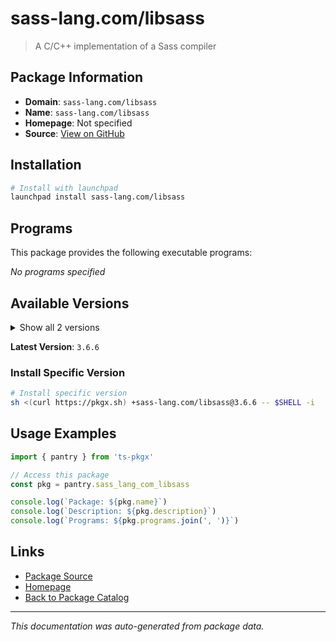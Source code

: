 # sass-lang.com/libsass

> A C/C++ implementation of a Sass compiler

## Package Information

- **Domain**: `sass-lang.com/libsass`
- **Name**: `sass-lang.com/libsass`
- **Homepage**: Not specified
- **Source**: [View on GitHub](https://github.com/pkgxdev/pantry/tree/main/projects/sass-lang.com/libsass/package.yml)

## Installation

```bash
# Install with launchpad
launchpad install sass-lang.com/libsass
```

## Programs

This package provides the following executable programs:

*No programs specified*

## Available Versions

<details>
<summary>Show all 2 versions</summary>

- `3.6.6`, `3.6.5`

</details>

**Latest Version**: `3.6.6`

### Install Specific Version

```bash
# Install specific version
sh <(curl https://pkgx.sh) +sass-lang.com/libsass@3.6.6 -- $SHELL -i
```

## Usage Examples

```typescript
import { pantry } from 'ts-pkgx'

// Access this package
const pkg = pantry.sass_lang_com_libsass

console.log(`Package: ${pkg.name}`)
console.log(`Description: ${pkg.description}`)
console.log(`Programs: ${pkg.programs.join(', ')}`)
```

## Links

- [Package Source](https://github.com/pkgxdev/pantry/tree/main/projects/sass-lang.com/libsass/package.yml)
- [Homepage](#)
- [Back to Package Catalog](../package-catalog.md)

---

*This documentation was auto-generated from package data.*
